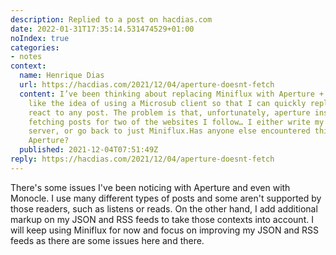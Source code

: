 ```yaml
---
description: Replied to a post on hacdias.com
date: 2022-01-31T17:35:14.531474529+01:00
noIndex: true
categories:
- notes
context:
  name: Henrique Dias
  url: https://hacdias.com/2021/12/04/aperture-doesnt-fetch
  content: I’ve been thinking about replacing Miniflux with Aperture + Monocle. I
    like the idea of using a Microsub client so that I can quickly reply, like or
    react to any post. The problem is that, unfortunately, aperture insists on not
    fetching posts for two of the websites I follow… I either write my own Microsub
    server, or go back to just Miniflux.Has anyone else encountered this issue with
    Aperture?
  published: 2021-12-04T07:51:49Z
reply: https://hacdias.com/2021/12/04/aperture-doesnt-fetch
---
```


There's some issues I've been noticing with Aperture and even with Monocle. I use many different types of posts and some aren't supported by those readers, such as listens or reads. On the other hand, I add additional markup on my JSON and RSS feeds to take those contexts into account. I will keep using Miniflux for now and focus on improving my JSON and RSS feeds as there are some issues here and there.
